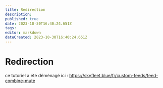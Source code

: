 ```yaml
---
title: Redirection
description: 
published: true
date: 2023-10-30T16:40:24.651Z
tags: 
editor: markdown
dateCreated: 2023-10-30T16:40:24.651Z
---
```


# Redirection

ce tutoriel a été déménagé ici : https://skyfleet.blue/fr/custom-feeds/feed-combine-mute